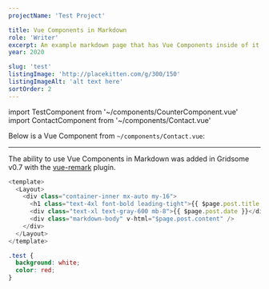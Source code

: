 ```yaml
---
projectName: 'Test Project'

title: Vue Components in Markdown
role: 'Writer'
excerpt: An example markdown page that has Vue Components inside of it!
year: 2020

slug: 'test'
listingImage: 'http://placekitten.com/g/300/150'
listingImageAlt: 'alt text here'
sortOrder: 2
---
```

import TestComponent from '~/components/CounterComponent.vue'
import ContactComponent from '~/components/Contact.vue'

Below is a Vue Component from `~/components/Contact.vue`:

<contact-component />

<hr>

The ability to use Vue Components in Markdown was added in Gridsome v0.7 with the [vue-remark](https://gridsome.org/plugins/@gridsome/vue-remark) plugin.

```js
<template>
  <Layout>
    <div class="container-inner mx-auto my-16">
      <h1 class="text-4xl font-bold leading-tight">{{ $page.post.title }}</h1>
      <div class="text-xl text-gray-600 mb-8">{{ $page.post.date }}</div>
      <div class="markdown-body" v-html="$page.post.content" />
    </div>
  </Layout>
</template>
```

```css
.test {
  background: white;
  color: red;
}
```
